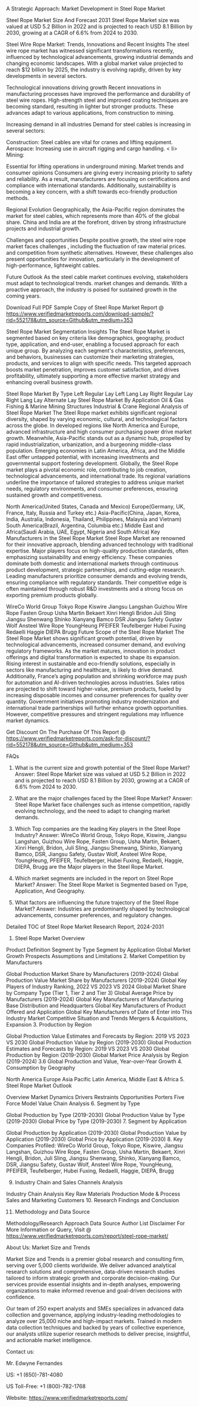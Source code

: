 A Strategic Approach: Market Development in Steel Rope Market


Steel Rope Market Size And Forecast 2031
Steel Rope Market size was valued at USD 5.2 Billion in 2022 and is projected to reach USD 8.1 Billion by 2030, growing at a CAGR of 6.6% from 2024 to 2030.

Steel Wire Rope Market: Trends, Innovations and Recent Insights
The steel wire rope market has witnessed significant transformations recently, influenced by technological advancements, growing industrial demands and changing economic landscapes. With a global market value projected to reach $12 billion by 2025, the industry is evolving rapidly, driven by key developments in several sectors.

Technological innovations driving growth
Recent innovations in manufacturing processes have improved the performance and durability of steel wire ropes. High-strength steel and improved coating techniques are becoming standard, resulting in lighter but stronger products. These advances adapt to various applications, from construction to mining.

Increasing demand in all industries
Demand for steel cables is increasing in several sectors:

Construction: Steel cables are vital for cranes and lifting equipment.
Aerospace: Increasing use in aircraft rigging and cargo handling.
< li>
Mining:

Essential for lifting operations in underground mining.
Market trends and consumer opinions
Consumers are giving every increasing priority to safety and reliability. As a result, manufacturers are focusing on certifications and compliance with international standards. Additionally, sustainability is becoming a key concern, with a shift towards eco-friendly production methods.

Regional Evolution
Geographically, the Asia-Pacific region dominates the market for steel cables, which represents more than 40% of the global share. China and India are at the forefront, driven by strong infrastructure projects and industrial growth.

Challenges and opportunities
Despite positive growth, the steel wire rope market faces challenges , including the fluctuation of raw material prices. and competition from synthetic alternatives. However, these challenges also present opportunities for innovation, particularly in the development of high-performance, lightweight cables.

Future Outlook
As the steel cable market continues evolving, stakeholders must adapt to technological trends. market changes and demands. With a proactive approach, the industry is poised for sustained growth in the coming years.

Download Full PDF Sample Copy of Steel Rope Market Report @ https://www.verifiedmarketreports.com/download-sample/?rid=552178&utm_source=Github&utm_medium=353

Steel Rope Market Segmentation Insights
The Steel Rope Market is segmented based on key criteria like demographics, geography, product type, application, and end-user, enabling a focused approach for each unique group. By analyzing each segment's characteristics, preferences, and behaviors, businesses can customize their marketing strategies, products, and services to align with specific needs. This targeted approach boosts market penetration, improves customer satisfaction, and drives profitability, ultimately supporting a more effective market strategy and enhancing overall business growth.

Steel Rope Market By Type
Left Regular Lay
Left Lang Lay
Right Regular Lay
Right Lang Lay
Alternate Lay
Steel Rope Market By Application
Oil & Gas
Fishing & Marine
Mining
Structures
Industrial & Crane
Regional Analysis of Steel Rope Market
The Steel Rope market exhibits significant regional diversity, shaped by varying economic, cultural, and technological factors across the globe. In developed regions like North America and Europe, advanced infrastructure and high consumer purchasing power drive market growth. Meanwhile, Asia-Pacific stands out as a dynamic hub, propelled by rapid industrialization, urbanization, and a burgeoning middle-class population. Emerging economies in Latin America, Africa, and the Middle East offer untapped potential, with increasing investments and governmental support fostering development. Globally, the Steel Rope market plays a pivotal economic role, contributing to job creation, technological advancements, and international trade. Its regional variations underline the importance of tailored strategies to address unique market needs, regulatory environments, and consumer preferences, ensuring sustained growth and competitiveness.

North America(United States, Canada and Mexico)
Europe(Germany, UK, France, Italy, Russia and Turkey etc.)
Asia-Pacific(China, Japan, Korea, India, Australia, Indonesia, Thailand, Philippines, Malaysia and Vietnam)
South America(Brazil, Argentina, Columbia etc.)
Middle East and Africa(Saudi Arabia, UAE, Egypt, Nigeria and South Africa)
Key Manufacturers in the Steel Rope Market
Steel Rope Market are renowned for their innovative approach, blending advanced technology with traditional expertise. Major players focus on high-quality production standards, often emphasizing sustainability and energy efficiency. These companies dominate both domestic and international markets through continuous product development, strategic partnerships, and cutting-edge research. Leading manufacturers prioritize consumer demands and evolving trends, ensuring compliance with regulatory standards. Their competitive edge is often maintained through robust R&D investments and a strong focus on exporting premium products globally.

WireCo World Group
Tokyo Rope
Kiswire
Jiangsu Langshan
Guizhou Wire Rope
Fasten Group
Usha Martin
Bekaert
Xinri Hengli
Bridon
Juli Sling
Jiangsu Shenwang
Shinko
Xianyang Bamco
DSR
Jiangsu Safety
Gustav Wolf
Ansteel Wire Rope
YoungHeung
PFEIFER
Teufelberger
Hubei Fuxing
Redaelli
Haggie
DIEPA
Brugg
Future Scope of the Steel Rope Market
The Steel Rope Market shows significant growth potential, driven by technological advancements, increased consumer demand, and evolving regulatory frameworks. As the market matures, innovation in product offerings and digital transformation is expected to shape its expansion. Rising interest in sustainable and eco-friendly solutions, especially in sectors like manufacturing and healthcare, is likely to drive demand. Additionally, France’s aging population and shrinking workforce may push for automation and AI-driven technologies across industries. Sales ratios are projected to shift toward higher-value, premium products, fueled by increasing disposable incomes and consumer preferences for quality over quantity. Government initiatives promoting industry modernization and international trade partnerships will further enhance growth opportunities. However, competitive pressures and stringent regulations may influence market dynamics.

Get Discount On The Purchase Of This Report @ https://www.verifiedmarketreports.com/ask-for-discount/?rid=552178&utm_source=Github&utm_medium=353

FAQs
1. What is the current size and growth potential of the Steel Rope Market?
Answer: Steel Rope Market size was valued at USD 5.2 Billion in 2022 and is projected to reach USD 8.1 Billion by 2030, growing at a CAGR of 6.6% from 2024 to 2030.

2. What are the major challenges faced by the Steel Rope Market?
Answer: Steel Rope Market face challenges such as intense competition, rapidly evolving technology, and the need to adapt to changing market demands.

3. Which Top companies are the leading Key players in the Steel Rope Industry?
Answer: WireCo World Group, Tokyo Rope, Kiswire, Jiangsu Langshan, Guizhou Wire Rope, Fasten Group, Usha Martin, Bekaert, Xinri Hengli, Bridon, Juli Sling, Jiangsu Shenwang, Shinko, Xianyang Bamco, DSR, Jiangsu Safety, Gustav Wolf, Ansteel Wire Rope, YoungHeung, PFEIFER, Teufelberger, Hubei Fuxing, Redaelli, Haggie, DIEPA, Brugg are the Major players in the Steel Rope Market.

4. Which market segments are included in the report on Steel Rope Market?
Answer: The Steel Rope Market is Segmented based on Type, Application, And Geography.

5. What factors are influencing the future trajectory of the Steel Rope Market?
Answer: Industries are predominantly shaped by technological advancements, consumer preferences, and regulatory changes.

Detailed TOC of Steel Rope Market Research Report, 2024-2031
1. Steel Rope Market Overview

Product Definition
Segment by Type
Segment by Application
Global Market Growth Prospects
Assumptions and Limitations
2. Market Competition by Manufacturers

Global Production Market Share by Manufacturers (2019-2024)
Global Production Value Market Share by Manufacturers (2019-2024)
Global Key Players of Industry Ranking, 2022 VS 2023 VS 2024
Global Market Share by Company Type (Tier 1, Tier 2 and Tier 3)
Global Average Price by Manufacturers (2019-2024)
Global Key Manufacturers of Manufacturing Base Distribution and Headquarters
Global Key Manufacturers of Product Offered and Application
Global Key Manufacturers of Date of Enter into This Industry
Market Competitive Situation and Trends
Mergers & Acquisitions, Expansion
3. Production by Region

Global Production Value Estimates and Forecasts by Region: 2019 VS 2023 VS 2030
Global Production Value by Region (2019-2030)
Global Production Estimates and Forecasts by Region: 2019 VS 2023 VS 2030
Global Production by Region (2019-2030)
Global Market Price Analysis by Region (2019-2024) 3.6 Global Production and Value, Year-over-Year Growth
4. Consumption by Geography

North America
Europe
Asia Pacific
Latin America, Middle East & Africa
5. Steel Rope Market Outlook

Overview
Market Dynamics
Drivers
Restraints
Opportunities
Porters Five Force Model
Value Chain Analysis 
6. Segment by Type

Global Production by Type (2019-2030)
Global Production Value by Type (2019-2030)
Global Price by Type (2019-2030)
7. Segment by Application

Global Production by Application (2019-2030)
Global Production Value by Application (2019-2030)
Global Price by Application (2019-2030)
8. Key Companies Profiled: WireCo World Group, Tokyo Rope, Kiswire, Jiangsu Langshan, Guizhou Wire Rope, Fasten Group, Usha Martin, Bekaert, Xinri Hengli, Bridon, Juli Sling, Jiangsu Shenwang, Shinko, Xianyang Bamco, DSR, Jiangsu Safety, Gustav Wolf, Ansteel Wire Rope, YoungHeung, PFEIFER, Teufelberger, Hubei Fuxing, Redaelli, Haggie, DIEPA, Brugg

9. Industry Chain and Sales Channels Analysis

Industry Chain Analysis
Key Raw Materials
Production Mode & Process
Sales and Marketing
Customers
10. Research Findings and Conclusion

11. Methodology and Data Source

Methodology/Research Approach
Data Source
Author List
Disclaimer
For More Information or Query, Visit @ https://www.verifiedmarketreports.com/report/steel-rope-market/

About Us: Market Size and Trends

Market Size and Trends is a premier global research and consulting firm, serving over 5,000 clients worldwide. We deliver advanced analytical research solutions and comprehensive, data-driven research studies tailored to inform strategic growth and corporate decision-making. Our services provide essential insights and in-depth analyses, empowering organizations to make informed revenue and goal-driven decisions with confidence.

Our team of 250 expert analysts and SMEs specializes in advanced data collection and governance, applying industry-leading methodologies to analyze over 25,000 niche and high-impact markets. Trained in modern data collection techniques and backed by years of collective experience, our analysts utilize superior research methods to deliver precise, insightful, and actionable market intelligence.

Contact us:

Mr. Edwyne Fernandes

US: +1 (650)-781-4080

US Toll-Free: +1 (800)-782-1768

Website: https://www.verifiedmarketreports.com/
